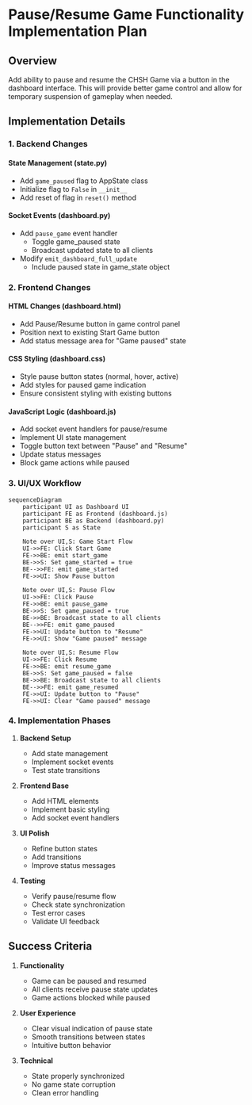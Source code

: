 # Pause/Resume Game Functionality Implementation Plan

## Overview
Add ability to pause and resume the CHSH Game via a button in the dashboard interface. This will provide better game control and allow for temporary suspension of gameplay when needed.

## Implementation Details

### 1. Backend Changes

#### State Management (state.py)
- Add `game_paused` flag to AppState class
- Initialize flag to `False` in `__init__`
- Add reset of flag in `reset()` method

#### Socket Events (dashboard.py)
- Add `pause_game` event handler
  - Toggle game_paused state
  - Broadcast updated state to all clients
- Modify `emit_dashboard_full_update`
  - Include paused state in game_state object

### 2. Frontend Changes

#### HTML Changes (dashboard.html)
- Add Pause/Resume button in game control panel
- Position next to existing Start Game button
- Add status message area for "Game paused" state

#### CSS Styling (dashboard.css)
- Style pause button states (normal, hover, active)
- Add styles for paused game indication
- Ensure consistent styling with existing buttons

#### JavaScript Logic (dashboard.js)
- Add socket event handlers for pause/resume
- Implement UI state management
- Toggle button text between "Pause" and "Resume"
- Update status messages
- Block game actions while paused

### 3. UI/UX Workflow

```mermaid
sequenceDiagram
    participant UI as Dashboard UI
    participant FE as Frontend (dashboard.js)
    participant BE as Backend (dashboard.py)
    participant S as State

    Note over UI,S: Game Start Flow
    UI->>FE: Click Start Game
    FE->>BE: emit start_game
    BE->>S: Set game_started = true
    BE-->>FE: emit game_started
    FE->>UI: Show Pause button

    Note over UI,S: Pause Flow
    UI->>FE: Click Pause
    FE->>BE: emit pause_game
    BE->>S: Set game_paused = true
    BE->>BE: Broadcast state to all clients
    BE-->>FE: emit game_paused
    FE->>UI: Update button to "Resume"
    FE->>UI: Show "Game paused" message

    Note over UI,S: Resume Flow
    UI->>FE: Click Resume
    FE->>BE: emit resume_game
    BE->>S: Set game_paused = false
    BE->>BE: Broadcast state to all clients
    BE-->>FE: emit game_resumed
    FE->>UI: Update button to "Pause"
    FE->>UI: Clear "Game paused" message
```

### 4. Implementation Phases

1. **Backend Setup**
   - Add state management
   - Implement socket events
   - Test state transitions

2. **Frontend Base**
   - Add HTML elements
   - Implement basic styling
   - Add socket event handlers

3. **UI Polish**
   - Refine button states
   - Add transitions
   - Improve status messages

4. **Testing**
   - Verify pause/resume flow
   - Check state synchronization
   - Test error cases
   - Validate UI feedback

## Success Criteria

1. **Functionality**
   - Game can be paused and resumed
   - All clients receive pause state updates
   - Game actions blocked while paused

2. **User Experience**
   - Clear visual indication of pause state
   - Smooth transitions between states
   - Intuitive button behavior

3. **Technical**
   - State properly synchronized
   - No game state corruption
   - Clean error handling